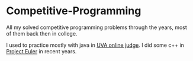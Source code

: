 # Competitive-Programming

All my solved competitive programming problems through the years, most of them back then in college.

I used to practice mostly with java in [UVA online judge](https://uhunt.onlinejudge.org/id/652690).
I did some c++ in [Project Euler](https://projecteuler.net/) in recent years.

